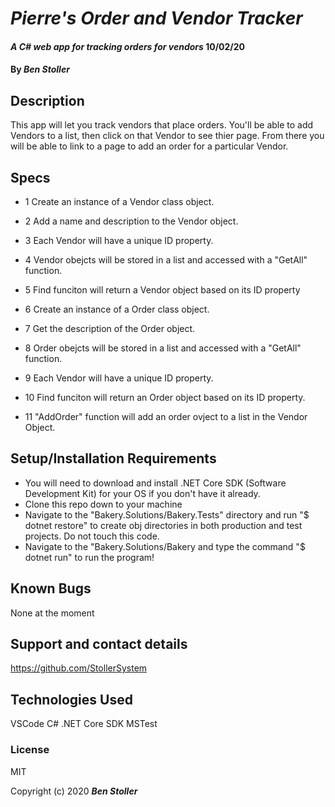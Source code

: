 # _Pierre's Order and Vendor Tracker_

#### _A C# web app for tracking orders for vendors_ 10/02/20

#### By _**Ben Stoller**_

## Description

This app will let you track vendors that place orders. You'll be able to add Vendors to a list, then click on that Vendor to see thier page. From there you will be able to link to a page to add an order for a particular Vendor.



## Specs

* 1 Create an instance of a Vendor class object.

* 2 Add a name and description to the Vendor object.

* 3 Each Vendor will have a unique ID property.

* 4 Vendor obejcts will be stored in a list and accessed with a "GetAll" function.

* 5 Find funciton will return a Vendor object based on its ID property 

* 6 Create an instance of a Order class object.

* 7 Get the description of the Order object.

* 8 Order obejcts will be stored in a list and accessed with a "GetAll" function.

* 9 Each Vendor will have a unique ID property.

* 10 Find funciton will return an Order object based on its ID property.


* 11 "AddOrder" function will add an order ovject to a list in the Vendor Object.

## Setup/Installation Requirements

* You will need to download and install .NET Core SDK (Software Development Kit) for your OS if you don't have it already.
* Clone this repo down to your machine 
* Navigate to the "Bakery.Solutions/Bakery.Tests" directory and run "$ dotnet restore" to create obj directories in both production and test projects. Do not touch this code.
* Navigate to the "Bakery.Solutions/Bakery and type the command "$ dotnet run" to run the program!


## Known Bugs

None at the moment

## Support and contact details

https://github.com/StollerSystem

## Technologies Used

VSCode
C#
.NET Core SDK
MSTest


### License

MIT

Copyright (c) 2020 **_Ben Stoller_**

